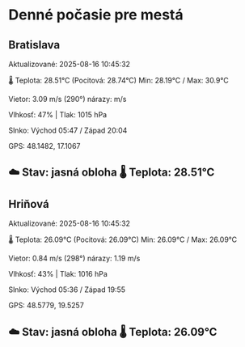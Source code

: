 ﻿# Denné počasie pre mestá

## Bratislava
Aktualizované: 2025-08-16 10:45:32

🌡️ Teplota: 28.51°C 
(Pocitová: 28.74°C)
Min: 28.19°C / Max: 30.9°C

Vietor: 3.09 m/s    (290°) 
nárazy:  m/s

Vlhkosť: 47% | Tlak: 1015 hPa

Slnko: Východ 05:47 / Západ 20:04

GPS: 48.1482, 17.1067

☁️ Stav: jasná obloha        🌡️ Teplota: 28.51°C
---

## Hriňová
Aktualizované: 2025-08-16 10:45:32

🌡️ Teplota: 26.09°C 
(Pocitová: 26.09°C)
Min: 26.09°C / Max: 26.09°C

Vietor: 0.84 m/s (298°)
nárazy: 1.19 m/s

Vlhkosť: 43% | Tlak: 1016 hPa

Slnko: Východ 05:36 / Západ 19:55

GPS: 48.5779, 19.5257

☁️ Stav: jasná obloha        🌡️ Teplota: 26.09°C
---
